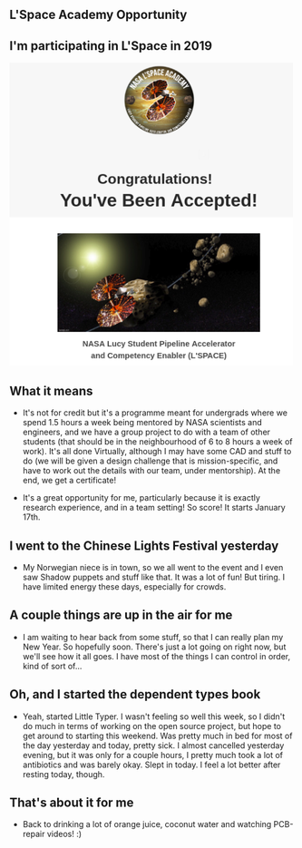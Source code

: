 ## L'Space Academy Opportunity

## I'm participating in L'Space in 2019

<img src="/images/GSoc_/lspace1.png" width="500">

## What it means

- It's not for credit but it's a programme meant for undergrads where we spend 
  1.5 hours a week being mentored by NASA scientists and engineers, and 
  we have a group project to do with a team of other students (that should be
  in the neighbourhood of 6 to 8 hours a week of work). It's all done Virtually,
  although I may have some CAD and stuff to do (we will be given a design challenge
  that is mission-specific, and have to work out the details with our team, under
  mentorship). At the end, we get a certificate! 
  
- It's a great opportunity for me, particularly because it is exactly research
  experience, and in a team setting! So score! It starts January 17th.
  
## I went to the Chinese Lights Festival yesterday

- My Norwegian niece is in town, so we all went to the event and I even saw 
  Shadow puppets and stuff like that. It was a lot of fun! But tiring. I have limited energy these days,
  especially for crowds.
  
## A couple things are up in the air for me

- I am waiting to hear back from some stuff, so that I can really plan my New Year.
  So hopefully soon. There's just a lot going on right now, but we'll see how it all
  goes. I have most of the things I can control in order, kind of sort of...
  
## Oh, and I started the dependent types book

- Yeah, started Little Typer. I wasn't feeling so well this week, so I didn't do much
  in terms of working on the open source project, but hope to get around to starting this weekend.
  Was pretty much in bed for most of the day yesterday and today, pretty sick. I almost cancelled
  yesterday evening, but it was only for a couple hours, I pretty much took a lot of antibiotics
  and was barely okay. Slept in today. I feel a lot better after resting today, though.
  
## That's about it for me

- Back to drinking a lot of orange juice, coconut water and watching PCB-repair videos! :)

